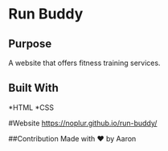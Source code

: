 # Run Buddy

## Purpose
A website that offers fitness training services.

## Built With
*HTML
*CSS

#Website
https://noplur.github.io/run-buddy/

##Contribution
Made with ❤️ by Aaron
